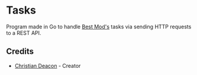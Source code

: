 # Tasks
Program made in Go to handle [Best Mod's](https://bestmods.io/) tasks via sending HTTP requests to a REST API.

## Credits
* [Christian Deacon](https://github.com/gamemann) - Creator